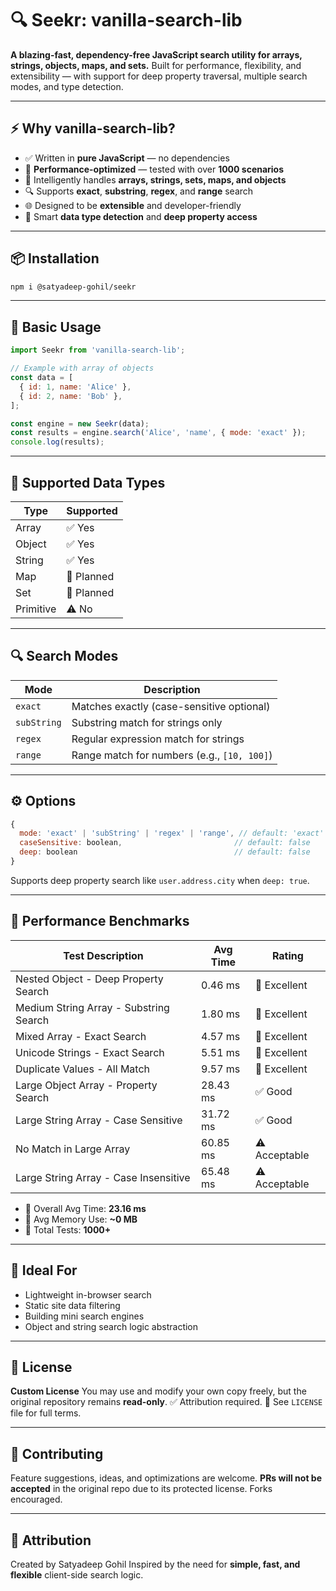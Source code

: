 # 🔍 Seekr: vanilla-search-lib

**A blazing-fast, dependency-free JavaScript search utility for arrays, strings, objects, maps, and sets.**
Built for performance, flexibility, and extensibility — with support for deep property traversal, multiple search modes, and type detection.

---

## ⚡ Why vanilla-search-lib?

* ✅ Written in **pure JavaScript** — no dependencies
* 🚀 **Performance-optimized** — tested with over **1000 scenarios**
* 🧠 Intelligently handles **arrays, strings, sets, maps, and objects**
* 🔍 Supports **exact**, **substring**, **regex**, and **range** search
* 🌐 Designed to be **extensible** and developer-friendly
* 🧩 Smart **data type detection** and **deep property access**

---

## 📦 Installation

```bash
npm i @satyadeep-gohil/seekr
```

---

## 🔧 Basic Usage

```js
import Seekr from 'vanilla-search-lib';

// Example with array of objects
const data = [
  { id: 1, name: 'Alice' },
  { id: 2, name: 'Bob' },
];

const engine = new Seekr(data);
const results = engine.search('Alice', 'name', { mode: 'exact' });
console.log(results);
```

---

## 🧩 Supported Data Types

| Type      | Supported  |
| --------- | ---------- |
| Array     | ✅ Yes     |
| Object    | ✅ Yes     |
| String    | ✅ Yes     |
| Map       | 🚧 Planned |
| Set       | 🚧 Planned |
| Primitive | ⚠️ No      |

---

## 🔍 Search Modes

| Mode        | Description                                 |
| ----------- | ------------------------------------------- |
| `exact`     | Matches exactly (case-sensitive optional)   |
| `subString` | Substring match for strings only            |
| `regex`     | Regular expression match for strings        |
| `range`     | Range match for numbers (e.g., `[10, 100]`) |

---

## ⚙️ Options

```js
{
  mode: 'exact' | 'subString' | 'regex' | 'range', // default: 'exact'
  caseSensitive: boolean,                         // default: false
  deep: boolean                                   // default: false
}
```

Supports deep property search like `user.address.city` when `deep: true`.

---

## 🧪 Performance Benchmarks

| Test Description                       | Avg Time | Rating        |
| -------------------------------------- | -------- | ------------- |
| Nested Object - Deep Property Search   | 0.46 ms  | 🚀 Excellent  |
| Medium String Array - Substring Search | 1.80 ms  | 🚀 Excellent  |
| Mixed Array - Exact Search             | 4.57 ms  | 🚀 Excellent  |
| Unicode Strings - Exact Search         | 5.51 ms  | 🚀 Excellent  |
| Duplicate Values - All Match           | 9.57 ms  | 🚀 Excellent  |
| Large Object Array - Property Search   | 28.43 ms | ✅ Good       |
| Large String Array - Case Sensitive    | 31.72 ms | ✅ Good       |
| No Match in Large Array                | 60.85 ms | ⚠️ Acceptable |
| Large String Array - Case Insensitive  | 65.48 ms | ⚠️ Acceptable |

* 🎯 Overall Avg Time: **23.16 ms**
* 🧠 Avg Memory Use: **\~0 MB**
* 🧪 Total Tests: **1000+**
---

## 🧠 Ideal For

* Lightweight in-browser search
* Static site data filtering
* Building mini search engines
* Object and string search logic abstraction

---

## 📜 License

**Custom License**
You may use and modify your own copy freely, but the original repository remains **read-only**.
✅ Attribution required.
📁 See `LICENSE` file for full terms.

---

## 🙌 Contributing

Feature suggestions, ideas, and optimizations are welcome.
**PRs will not be accepted** in the original repo due to its protected license. Forks encouraged.

---

## 🤝 Attribution

Created by Satyadeep Gohil
Inspired by the need for **simple, fast, and flexible** client-side search logic.